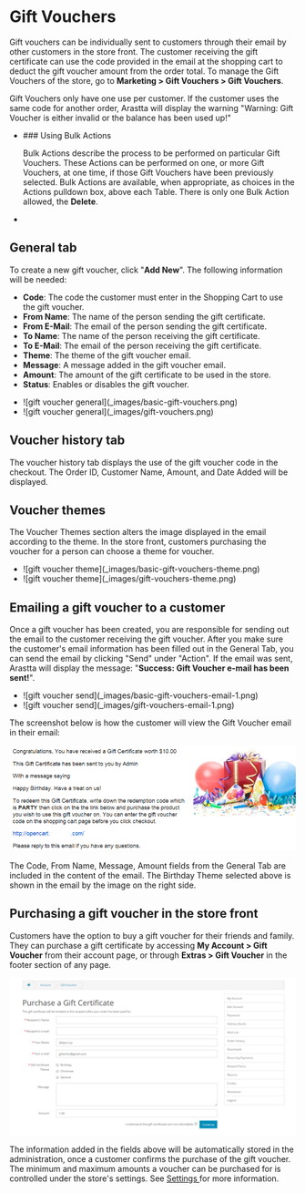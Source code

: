 Gift Vouchers
=============

Gift vouchers can be individually sent to customers through their email by other customers in the store front. The customer receiving the gift certificate can use the code provided in the email at the shopping cart to deduct the gift voucher amount from the order total. To manage the Gift Vouchers of the store, go to **Marketing > Gift Vouchers > Gift Vouchers**.

<div class="uk-alert uk-alert-info uk-margin-small-left uk-margin-small-right"><i class="uk-icon-info-circle"></i> Gift Vouchers only have one use per customer. If the customer uses the same code for another order, Arastta will display the warning "Warning: Gift Voucher is either invalid or the balance has been used up!"</div>

<ul id="doc-tabs" class="uk-switcher uk-margin">
    <li>### Using Bulk Actions

Bulk Actions describe the process to be performed on particular Gift Vouchers. These Actions can be performed on one, or more Gift Vouchers, at one time, if those Gift Vouchers have been previously selected. Bulk Actions are available, when appropriate, as choices in the Actions pulldown box, above each Table. There is only one Bulk Action allowed, the **Delete**.</li>
    <li></li>
</ul>

General tab
-----------

To create a new gift voucher, click "**Add New**". The following information will be needed:

- **Code**: The code the customer must enter in the Shopping Cart to use the gift voucher.
- **From Name**: The name of the person sending the gift certificate.
- **From E-Mail**: The email of the person sending the gift certificate.
- **To Name**: The name of the person receiving the gift certificate.
- **To E-Mail**: The email of the person receiving the gift certificate.
- **Theme**: The theme of the gift voucher email.
- **Message**: A message added in the gift voucher email.
- **Amount**: The amount of the gift certificate to be used in the store.
- **Status**: Enables or disables the gift voucher.

<ul id="doc-tabs" class="uk-switcher uk-margin">
    <li>![gift voucher general](_images/basic-gift-vouchers.png)</li>
    <li>![gift voucher general](_images/gift-vouchers.png)</li>
</ul>

Voucher history tab
-------------------

The voucher history tab displays the use of the gift voucher code in the checkout. The Order ID, Customer Name, Amount, and Date Added will be displayed.

Voucher themes
--------------

The Voucher Themes section alters the image displayed in the email according to the theme. In the store front, customers purchasing the voucher for a person can choose a theme for voucher.

<ul id="doc-tabs" class="uk-switcher uk-margin">
    <li>![gift voucher theme](_images/basic-gift-vouchers-theme.png)</li>
    <li>![gift voucher theme](_images/gift-vouchers-theme.png)</li>
</ul>

Emailing a gift voucher to a customer
-------------------------------------

Once a gift voucher has been created, you are responsible for sending out the email to the customer receiving the gift voucher. After you make sure the customer's email information has been filled out in the General Tab, you can send the email by clicking "Send" under "Action". If the email was sent, Arastta will display the message: "**Success: Gift Voucher e-mail has been sent!**".

<ul id="doc-tabs" class="uk-switcher uk-margin">
    <li>![gift voucher send](_images/basic-gift-vouchers-email-1.png)</li>
    <li>![gift voucher send](_images/gift-vouchers-email-1.png)</li>
</ul>

The screenshot below is how the customer will view the Gift Voucher email in their email:

![gift voucher email](_images/gift-vouchers-email-2.png)

The Code, From Name, Message, Amount fields from the General Tab are included in the content of the email. The Birthday Theme selected above is shown in the email by the image on the right side.

Purchasing a gift voucher in the store front
--------------------------------------------

Customers have the option to buy a gift voucher for their friends and family. They can purchase a gift certificate by accessing **My Account > Gift Voucher** from their account page, or through **Extras > Gift Voucher** in the footer section of any page.

![purchase gift certificate](_images/gift-vouchers-purchase.png)

The information added in the fields above will be automatically stored in the administration, once a customer confirms the purchase of the gift voucher. The minimum and maximum amounts a voucher can be purchased for is controlled under the store's settings. See [Settings ](docs/user-manual/system/settings/option)for more information.
